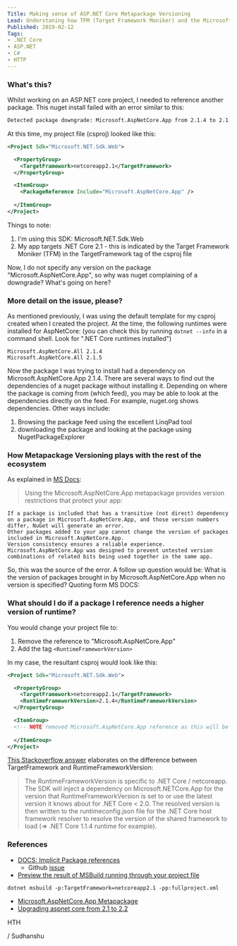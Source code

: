```yaml
---
Title: Making sense of ASP.NET Core Metapackage Versioning
Lead: Understaning how TFM (Target Framework Moniker) and the Microsoft.AspNetCore.App metapackage versioning work together
Published: 2019-02-12
Tags: 
- .NET Core
- ASP.NET
- C#
- HTTP
---
```


### What's this?
Whilst working on an ASP.NET core project, I needed to reference another package. This nuget install failed with an error similar to this:

```bash
Detected package downgrade: Microsoft.AspNetCore.App from 2.1.4 to 2.1.0. Reference the package directly from the project to select a different version.
```
At this time, my project file (csproj) looked like this:

```xml
<Project Sdk="Microsoft.NET.Sdk.Web">

  <PropertyGroup>
    <TargetFramework>netcoreapp2.1</TargetFramework>    
  </PropertyGroup>

  <ItemGroup>
    <PackageReference Include="Microsoft.AspNetCore.App" />
    
  </ItemGroup>
</Project>
```

Things to note:
1. I'm using this SDK: Microsoft.NET.Sdk.Web
2. My app targets .NET Core 2.1 - this is indicated by the Target Framework Moniker (TFM) in the TargetFramework tag of the csproj file 

Now, I do not specify any version on the package "Microsoft.AspNetCore.App", so why was nuget complaining of a downgrade? What's going on here?

### More detail on the issue, please?
As mentioned previously, I was using the default template for my csproj created when I created the project. At the time, the following runtimes were installed for AspNetCore: (you can check this by running ```dotnet --info``` in a command shell. Look for ".NET Core runtimes installed") 
```
Microsoft.AspNetCore.All 2.1.4 
Microsoft.AspNetCore.All 2.1.5
``` 

Now the package I was trying to install had a dependency on Microsoft.AspNetCore.App 2.1.4. There are several ways to find out the dependencies of a nuget package without installing it. Depending on where the package is coming from (which feed), you may be able to look at the dependencies directly on the feed. For example, nuget.org shows dependencies. Other ways include:
1. Browsing the package feed using the excellent LinqPad tool
2. downloading the package and looking at the package using NugetPackageExplorer


### How Metapackage Versioning plays with the rest of the ecosystem
As explained in [MS Docs](https://docs.microsoft.com/en-us/aspnet/core/fundamentals/metapackage-app?view=aspnetcore-2.2):

> Using the Microsoft.AspNetCore.App metapackage provides version restrictions that protect your app:

    If a package is included that has a transitive (not direct) dependency on a package in Microsoft.AspNetCore.App, and those version numbers differ, NuGet will generate an error.
    Other packages added to your app cannot change the version of packages included in Microsoft.AspNetCore.App.
    Version consistency ensures a reliable experience. Microsoft.AspNetCore.App was designed to prevent untested version combinations of related bits being used together in the same app.

So, this was the source of the error. A follow up question would be: What is the version of packages brought in by Microsoft.AspNetCore.App when no version is specified?
Quoting form MS DOCS:


### What should I do if a package I reference needs a higher version of runtime?

You would change your project file to:
1. Remove the reference to "Microsoft.AspNetCore.App"
2. Add the tag ```<RuntimeFrameworkVersion>```

In my case, the resultant csproj would look like this:
```xml
<Project Sdk="Microsoft.NET.Sdk.Web">

  <PropertyGroup>
    <TargetFramework>netcoreapp2.1</TargetFramework>   
    <RuntimeFrameworkVersion>2.1.4</RuntimeFrameworkVersion> 
  </PropertyGroup>

  <ItemGroup>
  <!-- NOTE removed Microsoft.AspNetCore.App reference as this will be injected for us through runtimeconfig.json-->
        
  </ItemGroup>
</Project>
```

[This Stackoverflow answer](https://stackoverflow.com/a/46778275/190476) elaborates on the difference between TargetFramework and RuntimeFrameworkVersion:
> The RuntimeFrameworkVersion is specific to .NET Core / netcoreapp. The SDK will inject a dependency on Microsoft.NETCore.App for the version that RuntimeFrameworkVersion is set to or use the latest version it knows about for .NET Core < 2.0. The resolved version is then written to the runtimeconfig.json file for the .NET Core host framework resolver to resolve the version of the shared framework to load (=> .NET Core 1.1.4 runtime for example).

### References
- [DOCS: Implicit Package references](https://docs.microsoft.com/en-us/dotnet/core/tools/csproj)
   - Github [issue](https://github.com/dotnet/core/blob/master/release-notes/1.0/sdk/1.0-rc3-implicit-package-refs.md)
- [Preview the result of MSBuild running through your project file](https://docs.microsoft.com/en-us/dotnet/core/tools/csproj#how-to-see-the-whole-project-as-msbuild-sees-it)
```
dotnet msbuild -p:TargetFramework=netcoreapp2.1 -pp:fullproject.xml
```
- [Microsoft.AspNetCore.App Metapackage](https://docs.microsoft.com/en-us/aspnet/core/fundamentals/metapackage-app?view=aspnetcore-2.2)
- [Upgrading aspnet core from 2.1 to 2.2](https://docs.microsoft.com/en-us/aspnet/core/migration/21-to-22?view=aspnetcore-2.2&tabs=visual-studio)

HTH

/ Sudhanshu